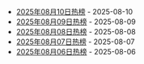 * [2025年08月10日热榜](https://product-daily.haha.ai/posts/20250810) - 2025-08-10
* [2025年08月09日热榜](https://product-daily.haha.ai/posts/20250809) - 2025-08-09
* [2025年08月08日热榜](https://product-daily.haha.ai/posts/20250808) - 2025-08-08
* [2025年08月07日热榜](https://product-daily.haha.ai/posts/20250807) - 2025-08-07
* [2025年08月06日热榜](https://product-daily.haha.ai/posts/20250806) - 2025-08-06
